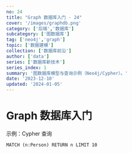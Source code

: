 ```yaml
---
no: 24
title: "Graph 数据库入门 - 24"
cover: '/images/graphdb.png'
category: ['后端','数据库']
subcategory: ['图数据库']
tag: ['neo4j','graph']
topic: ['数据建模']
collection: ['数据库前沿']
author: ['data']
series: ['数据库新技术']
series_index: 1
summary: '图数据库模型与查询示例（Neo4j/Cypher）。'
date: '2023-12-10'
updated: '2024-01-05'
---
```


# Graph 数据库入门

示例：Cypher 查询

```cypher
MATCH (n:Person) RETURN n LIMIT 10
```
